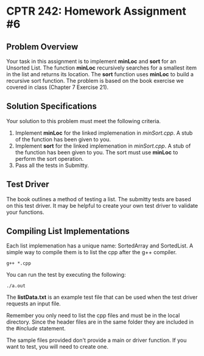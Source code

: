 # CPTR 242: Homework Assignment #6

## Problem Overview
Your task in this assignment is to implement __minLoc__ and __sort__ for an Unsorted List.
The function __minLoc__ recursively searches for a smallest item in the list and returns its location.
The __sort__ function uses __minLoc__ to build a recursive sort function.
The problem is based on the book exercise we covered in class (Chapter 7 Exercise 21).


## Solution Specifications

Your solution to this problem must meet the following criteria.

1. Implement __minLoc__ for the linked implemenation in _minSort.cpp_. 
   A stub of the function has been given to you.
2. Implement __sort__ for the linked implemenation in _minSort.cpp_. 
   A stub of the function has been given to you.
   The sort must use __minLoc__ to perform the sort operation.
3. Pass all the tests in Submitty.

## Test Driver

The book outlines a method of testing a list.
The submitty tests are based on this test driver.
It may be helpful to create your own test driver to validate your functions.

## Compiling List Implementations

Each list implemenation has a unique name: SortedArray and SortedList.
A simple way to compile them is to list the cpp after the g++ compiler.

```
g++ *.cpp
```

You can run the test by executing the following:

```
./a.out
```

The __listData.txt__ is an example test file that can be used when the test driver requests an input file.

Remember you only need to list the cpp files and must be in the local directory.
Since the header files are in the same folder they are included in the _#include_ statement.

The sample files provided don't provide a main or driver function.
If you want to test, you will need to create one.

